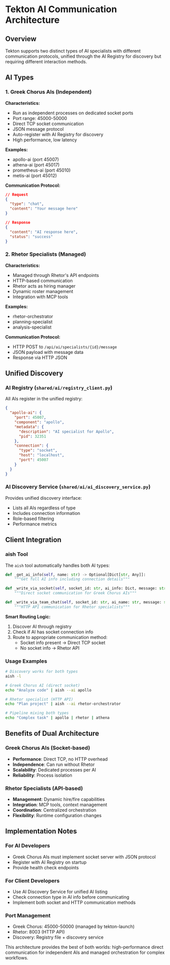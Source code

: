 # Tekton AI Communication Architecture

## Overview
Tekton supports two distinct types of AI specialists with different communication protocols, unified through the AI Registry for discovery but requiring different interaction methods.

## AI Types

### 1. Greek Chorus AIs (Independent)
**Characteristics:**
- Run as independent processes on dedicated socket ports
- Port range: 45000-50000
- Direct TCP socket communication
- JSON message protocol
- Auto-register with AI Registry for discovery
- High performance, low latency

**Examples:**
- apollo-ai (port 45007)
- athena-ai (port 45017) 
- prometheus-ai (port 45010)
- metis-ai (port 45012)

**Communication Protocol:**
```json
// Request
{
  "type": "chat",
  "content": "Your message here"
}

// Response
{
  "content": "AI response here",
  "status": "success"
}
```

### 2. Rhetor Specialists (Managed)
**Characteristics:**
- Managed through Rhetor's API endpoints
- HTTP-based communication
- Rhetor acts as hiring manager
- Dynamic roster management
- Integration with MCP tools

**Examples:**
- rhetor-orchestrator
- planning-specialist
- analysis-specialist

**Communication Protocol:**
- HTTP POST to `/api/ai/specialists/{id}/message`
- JSON payload with message data
- Response via HTTP JSON

## Unified Discovery

### AI Registry (`shared/ai/registry_client.py`)
All AIs register in the unified registry:
```json
{
  "apollo-ai": {
    "port": 45007,
    "component": "apollo",
    "metadata": {
      "description": "AI specialist for Apollo",
      "pid": 32351
    },
    "connection": {
      "type": "socket",
      "host": "localhost",
      "port": 45007
    }
  }
}
```

### AI Discovery Service (`shared/ai/ai_discovery_service.py`)
Provides unified discovery interface:
- Lists all AIs regardless of type
- Includes connection information
- Role-based filtering
- Performance metrics

## Client Integration

### aish Tool
The `aish` tool automatically handles both AI types:

```python
def _get_ai_info(self, name: str) -> Optional[Dict[str, Any]]:
    """Get full AI info including connection details"""

def _write_via_socket(self, socket_id: str, ai_info: Dict, message: str) -> bool:
    """Direct socket communication for Greek Chorus AIs"""

def _write_via_team_chat(self, socket_id: str, ai_name: str, message: str) -> bool:
    """HTTP API communication for Rhetor specialists"""
```

**Smart Routing Logic:**
1. Discover AI through registry
2. Check if AI has socket connection info
3. Route to appropriate communication method:
   - Socket info present → Direct TCP socket
   - No socket info → Rhetor API

### Usage Examples

```bash
# Discovery works for both types
aish -l

# Greek Chorus AI (direct socket)
echo "Analyze code" | aish --ai apollo

# Rhetor specialist (HTTP API)  
echo "Plan project" | aish --ai rhetor-orchestrator

# Pipeline mixing both types
echo "Complex task" | apollo | rhetor | athena
```

## Benefits of Dual Architecture

### Greek Chorus AIs (Socket-based)
- **Performance**: Direct TCP, no HTTP overhead
- **Independence**: Can run without Rhetor
- **Scalability**: Dedicated processes per AI
- **Reliability**: Process isolation

### Rhetor Specialists (API-based)
- **Management**: Dynamic hire/fire capabilities
- **Integration**: MCP tools, context management
- **Coordination**: Centralized orchestration
- **Flexibility**: Runtime configuration changes

## Implementation Notes

### For AI Developers
- Greek Chorus AIs must implement socket server with JSON protocol
- Register with AI Registry on startup
- Provide health check endpoints

### For Client Developers
- Use AI Discovery Service for unified AI listing
- Check connection type in AI info before communicating
- Implement both socket and HTTP communication methods

### Port Management
- Greek Chorus: 45000-50000 (managed by tekton-launch)
- Rhetor: 8003 (HTTP API)
- Discovery: Registry file + discovery service

This architecture provides the best of both worlds: high-performance direct communication for independent AIs and managed orchestration for complex workflows.